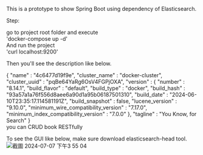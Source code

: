 This is a prototype to show Spring Boot using dependency of Elasticsearch.<br>

Step:<br>

go to project root folder and execute<br>
  'docker-compose up -d'<br>
And run the project<br>
  'curl localhost:9200'<br>

Then you'll see the description like below.<br>

{
  "name" : "4c6477d19f9e",
  "cluster_name" : "docker-cluster",
  "cluster_uuid" : "pqBe64YaRg6OsV4FGPjOXA",
  "version" : {
    "number" : "8.14.1",
    "build_flavor" : "default",
    "build_type" : "docker",
    "build_hash" : "93a57a1a76f556d8aee6a90d1a95b06187501310",
    "build_date" : "2024-06-10T23:35:17.114581191Z",
    "build_snapshot" : false,
    "lucene_version" : "9.10.0",
    "minimum_wire_compatibility_version" : "7.17.0",
    "minimum_index_compatibility_version" : "7.0.0"
  },
  "tagline" : "You Know, for Search"
}<br>
you can CRUD book RESTfully


To see the GUI like below, make sure download elasticsearch-head tool.
![截圖 2024-07-07 下午3 55 04](https://github.com/Sparkobsecju/Ch19SpringBootUsingElasticsearchBuiltWithDocker/assets/160079818/236048f3-6d17-438f-a1b2-5c09b16be271)
